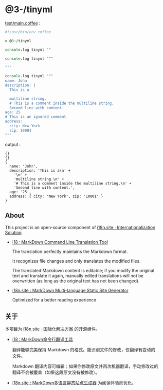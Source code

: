 # @3-/tinyml

[test/main.coffee](./test/main.coffee) :

```coffee
#!/usr/bin/env coffee

> @3-/tinyml

console.log tinyml ""

console.log tinyml """

"""

console.log tinyml """
name: John
description: |
  This is a

  multiline string.
  # This is a comment inside the multiline string.
  Second line with content.
age: 25
# This is an ignored comment
address:
  city: New York
  zip: 10001
"""
```

output :

```
{}
{}
{
  name: 'John',
  description: 'This is a\n' +
    '\n' +
    'multiline string.\n' +
    '# This is a comment inside the multiline string.\n' +
    'Second line with content.',
  age: '25',
  address: { city: 'New York', zip: '10001' }
}
```

## About

This project is an open-source component of [i18n.site ⋅ Internationalization Solution](https://i18n.site).

* [i18 : MarkDown Command Line Translation Tool](https://i18n.site/i18)

  The translation perfectly maintains the Markdown format.

  It recognizes file changes and only translates the modified files.

  The translated Markdown content is editable; if you modify the original text and translate it again, manually edited translations will not be overwritten (as long as the original text has not been changed).

* [i18n.site : MarkDown Multi-language Static Site Generator](https://i18n.site/i18n.site)

  Optimized for a better reading experience

## 关于

本项目为 [i18n.site ⋅ 国际化解决方案](https://i18n.site) 的开源组件。

* [i18 :  MarkDown命令行翻译工具](https://i18n.site/i18)

  翻译能够完美保持 Markdown 的格式。能识别文件的修改，仅翻译有变动的文件。

  Markdown 翻译内容可编辑；如果你修改原文并再次机器翻译，手动修改过的翻译不会被覆盖（如果这段原文没有被修改）。

* [i18n.site : MarkDown多语言静态站点生成器](https://i18n.site/i18n.site) 为阅读体验而优化。
